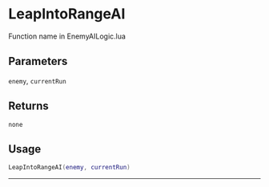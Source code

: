 # LeapIntoRangeAI
Function name in EnemyAILogic.lua
## Parameters
`enemy`, `currentRun`
## Returns
`none`
## Usage
```lua
LeapIntoRangeAI(enemy, currentRun)
```
---
